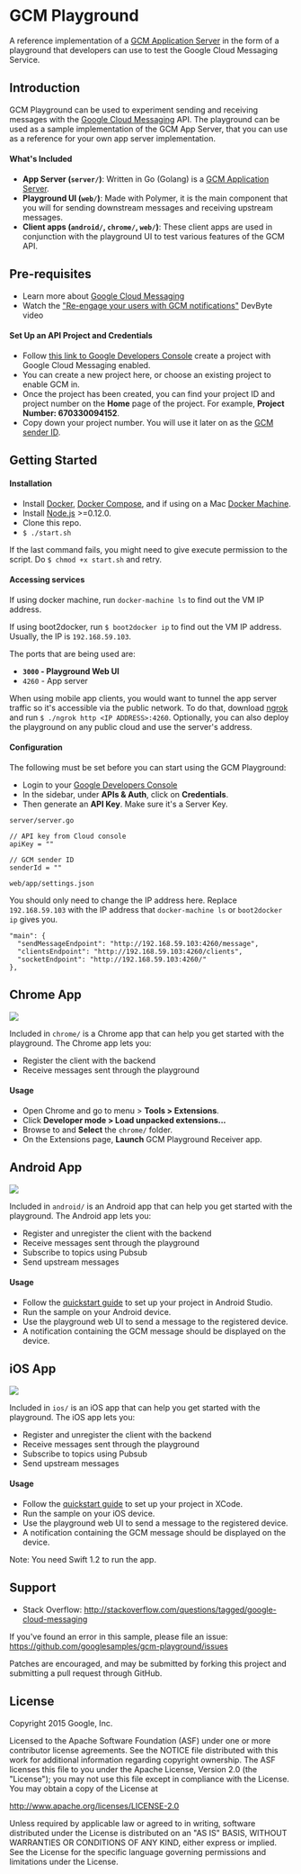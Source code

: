 GCM Playground
============

A reference implementation of a [GCM Application Server](https://developers.google.com/cloud-messaging/server#role) in the form of a playground that developers can use to test the Google Cloud Messaging Service. 


Introduction
------------

GCM Playground can be used to experiment sending and receiving messages with the [Google Cloud Messaging](https://developers.google.com/cloud-messaging) API. The playground can be used as a sample implementation of the GCM App Server, that you can use as a reference for your own app server implementation.

#### What's Included

- **App Server (`server/`)**: Written in Go (Golang) is a [GCM Application Server](https://developers.google.com/cloud-messaging/server#role).
- **Playground UI (`web/`)**: Made with Polymer, it is the main component that you will for sending downstream messages and receiving upstream messages.
- **Client apps (`android/`, `chrome/`, `web/`)**: These client apps are used in conjunction with the playground UI to test various features of the GCM API.


Pre-requisites
--------------

- Learn more about [Google Cloud Messaging](https://developers.google.com/cloud-messaging/gcm)
- Watch the ["Re-engage your users with GCM notifications"](https://www.youtube.com/watch?v=HxbidYYAek8) DevByte video 

#### Set Up an API Project and Credentials

- Follow [this link to Google Developers Console](https://console.developers.google.com/flows/enableapi?apiid=googlecloudmessaging) create a project with Google Cloud Messaging enabled.
- You can create a new project here, or choose an existing project to enable GCM in.
- Once the project has been created, you can find your project ID and project number on the **Home** page of the project. For example, **Project Number: 670330094152**.
- Copy down your project number. You will use it later on as the [GCM sender ID](https://developers.google.com/cloud-messaging/gcm.html#senderid).


Getting Started
---------------

#### Installation

- Install [Docker](https://docs.docker.com/installation/), [Docker Compose](https://docs.docker.com/compose/install/), and if using on a Mac [Docker Machine](https://docs.docker.com/machine/install-machine/).
- Install [Node.js](https://nodejs.org/download/) >=0.12.0.
- Clone this repo.
- `$ ./start.sh`

If the last command fails, you might need to give execute permission to the script. Do `$ chmod +x start.sh` and retry.



#### Accessing services

If using docker machine, run `docker-machine ls` to find out the VM IP address.

If using boot2docker, run `$ boot2docker ip` to find out the VM IP address. Usually, the IP is `192.168.59.103`.

The ports that are being used are:

- **`3000` - Playground Web UI**
- `4260` - App server

When using mobile app clients, you would want to tunnel the app server traffic so it's accessible via the public network. To do that, download [ngrok](https://ngrok.com) and run `$ ./ngrok http <IP ADDRESS>:4260`. Optionally, you can also deploy the playground on any public cloud and use the server's address.


#### Configuration

The following must be set before you can start using the GCM Playground:

- Login to your [Google Developers Console](https://console.developers.google.com)
- In the sidebar, under **APIs & Auth**, click on **Credentials**.
- Then generate an **API Key**. Make sure it's a Server Key.

`server/server.go`

    // API key from Cloud console
    apiKey = ""

    // GCM sender ID
    senderId = ""

`web/app/settings.json`

You should only need to change the IP address here. Replace `192.168.59.103` with the IP address that `docker-machine ls` or `boot2docker ip` gives you.

    "main": {
      "sendMessageEndpoint": "http://192.168.59.103:4260/message",
      "clientsEndpoint": "http://192.168.59.103:4260/clients",
      "socketEndpoint": "http://192.168.59.103:4260/"
    },

Chrome App
-----------

![](_docs/chrome.png)

Included in `chrome/` is a Chrome app that can help you get started with the playground. The Chrome app lets you:

- Register the client with the backend
- Receive messages sent through the playground

#### Usage

- Open Chrome and go to menu > **Tools > Extensions**.
- Click **Developer mode > Load unpacked extensions...**
- Browse to and **Select** the `chrome/` folder.
- On the Extensions page, **Launch** GCM Playground Receiver app.


Android App
------------

![](_docs/android.png)

Included in `android/` is an Android app that can help you get started with the playground. The Android app lets you:

- Register and unregister the client with the backend
- Receive messages sent through the playground
- Subscribe to topics using Pubsub
- Send upstream messages

#### Usage

- Follow the [quickstart guide](https://developers.google.com/cloud-messaging/) to set up your project in Android Studio.
- Run the sample on your Android device.
- Use the playground web UI to send a message to the registered device.
- A notification containing the GCM message should be displayed on the device.

iOS App
------------

![](_docs/ios.png)

Included in `ios/` is an iOS app that can help you get started with the playground. The iOS app lets you:

- Register and unregister the client with the backend
- Receive messages sent through the playground
- Subscribe to topics using Pubsub
- Send upstream messages

#### Usage

- Follow the [quickstart guide](https://developers.google.com/cloud-messaging/ios/start) to set up your project in XCode.
- Run the sample on your iOS device.
- Use the playground web UI to send a message to the registered device.
- A notification containing the GCM message should be displayed on the device.

Note: You need Swift 1.2 to run the app.


Support
-------

- Stack Overflow: http://stackoverflow.com/questions/tagged/google-cloud-messaging

If you've found an error in this sample, please file an issue: https://github.com/googlesamples/gcm-playground/issues

Patches are encouraged, and may be submitted by forking this project and submitting a pull request through GitHub.


License
-------

Copyright 2015 Google, Inc.

Licensed to the Apache Software Foundation (ASF) under one or more contributor
license agreements.  See the NOTICE file distributed with this work for
additional information regarding copyright ownership.  The ASF licenses this
file to you under the Apache License, Version 2.0 (the "License"); you may not
use this file except in compliance with the License.  You may obtain a copy of
the License at

  http://www.apache.org/licenses/LICENSE-2.0

Unless required by applicable law or agreed to in writing, software
distributed under the License is distributed on an "AS IS" BASIS, WITHOUT
WARRANTIES OR CONDITIONS OF ANY KIND, either express or implied.  See the
License for the specific language governing permissions and limitations under
the License.
